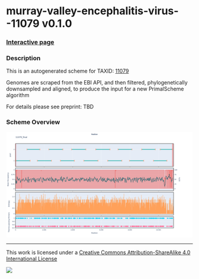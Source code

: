 # murray-valley-encephalitis-virus--11079 v0.1.0

### [Interactive page](https://chrisgkent.github.io/schemes/murray-valley-encephalitis-virus--11079-1000-v0.1.0)

### Description

This is an autogenerated scheme for TAXID: [11079](https://www.ncbi.nlm.nih.gov/Taxonomy/Browser/wwwtax.cgi?mode=Info&id=11079&lvl=3&lin=f&keep=1&srchmode=1&unlock)

Genomes are scraped from the EBI API, and then filtered, phylogenetically downsampled and aligned, to produce the input for a new PrimalScheme algorithm

For details please see preprint: TBD

### Scheme Overview

![Alt text](work/11079_final.png '11079_final.png')

------------------------------------------------------------------------

This work is licensed under a [Creative Commons Attribution-ShareAlike 4.0 International License](http://creativecommons.org/licenses/by-sa/4.0/) 

![](https://i.creativecommons.org/l/by-sa/4.0/88x31.png)